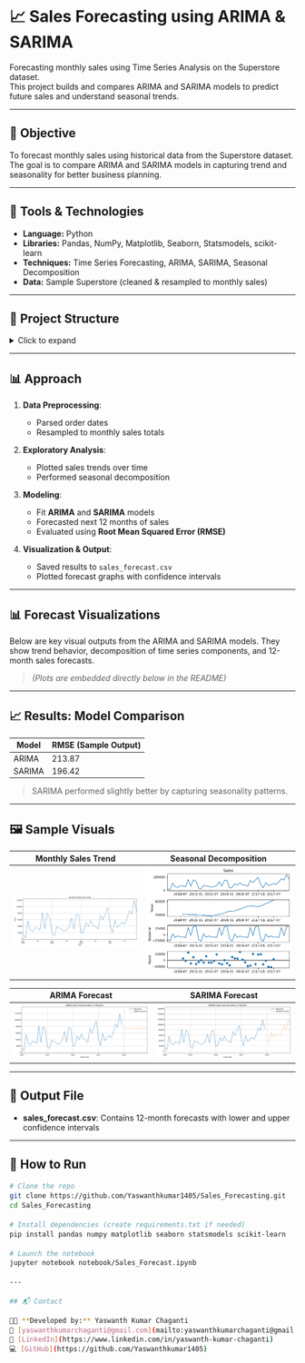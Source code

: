 # 📈 Sales Forecasting using ARIMA & SARIMA

Forecasting monthly sales using Time Series Analysis on the Superstore dataset.  
This project builds and compares ARIMA and SARIMA models to predict future sales and understand seasonal trends.

---

## 🧠 Objective

To forecast monthly sales using historical data from the Superstore dataset. The goal is to compare ARIMA and SARIMA models in capturing trend and seasonality for better business planning.

---

## 🧰 Tools & Technologies

- **Language:** Python  
- **Libraries:** Pandas, NumPy, Matplotlib, Seaborn, Statsmodels, scikit-learn  
- **Techniques:** Time Series Forecasting, ARIMA, SARIMA, Seasonal Decomposition  
- **Data:** Sample Superstore (cleaned & resampled to monthly sales)

---

## 📁 Project Structure

<details>
<summary>Click to expand</summary>

```text
Sales_Forecasting/
│
├── data/
│   └── Sample - Superstore.csv
│
├── notebook/
│   ├── Sales_Forecast.ipynb
│   ├── sales_forecast.csv
│   └── plots/
│       ├── arima_forecast_plot.png
│       ├── decomposition_plot.png
│       ├── monthly_sales_plot.png
│       └── sarima_forecast_plot.png
│
├── .gitignore
├── README.md


```
</details>



---

## 📊 Approach

1. **Data Preprocessing**:
   - Parsed order dates
   - Resampled to monthly sales totals

2. **Exploratory Analysis**:
   - Plotted sales trends over time
   - Performed seasonal decomposition

3. **Modeling**:
   - Fit **ARIMA** and **SARIMA** models
   - Forecasted next 12 months of sales
   - Evaluated using **Root Mean Squared Error (RMSE)**

4. **Visualization & Output**:
   - Saved results to `sales_forecast.csv`
   - Plotted forecast graphs with confidence intervals

---

## 📊 Forecast Visualizations

Below are key visual outputs from the ARIMA and SARIMA models. They show trend behavior, decomposition of time series components, and 12-month sales forecasts.

> *(Plots are embedded directly below in the README)*

---

## 📈 Results: Model Comparison

| Model  | RMSE (Sample Output) |
|--------|----------------------|
| ARIMA  | 213.87               |
| SARIMA | 196.42               |

> SARIMA performed slightly better by capturing seasonality patterns.

---

## 🖼 Sample Visuals

| Monthly Sales Trend                     | Seasonal Decomposition               |
|----------------------------------------|--------------------------------------|
| ![Monthly](notebook/plots/monthly_sales_plot.png) | ![Decomp](notebook/plots/decomposition_plot.png) |

| ARIMA Forecast                          | SARIMA Forecast                      |
|----------------------------------------|--------------------------------------|
| ![ARIMA](notebook/plots/arima_forecast_plot.png) | ![SARIMA](notebook/plots/sarima_forecast_plot.png) |

---

## 📂 Output File

- **sales_forecast.csv**: Contains 12-month forecasts with lower and upper confidence intervals

---

## 🚀 How to Run

```bash
# Clone the repo
git clone https://github.com/Yaswanthkumar1405/Sales_Forecasting.git
cd Sales_Forecasting

# Install dependencies (create requirements.txt if needed)
pip install pandas numpy matplotlib seaborn statsmodels scikit-learn

# Launch the notebook
jupyter notebook notebook/Sales_Forecast.ipynb

---

## 📬 Contact

👨‍💻 **Developed by:** Yaswanth Kumar Chaganti  
📧 [yaswanthkumarchaganti@gmail.com](mailto:yaswanthkumarchaganti@gmail.com)  
🔗 [LinkedIn](https://www.linkedin.com/in/yaswanth-kumar-chaganti)  
💻 [GitHub](https://github.com/Yaswanthkumar1405)

